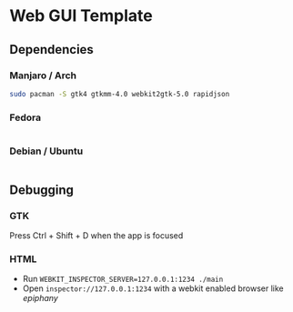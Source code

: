 # Web GUI Template

## Dependencies

### Manjaro / Arch
```bash
sudo pacman -S gtk4 gtkmm-4.0 webkit2gtk-5.0 rapidjson
```

### Fedora
```bash

```

### Debian / Ubuntu
```bash

```

## Debugging

### GTK
Press Ctrl + Shift + D when the app is focused

### HTML
- Run `WEBKIT_INSPECTOR_SERVER=127.0.0.1:1234 ./main`
- Open `inspector://127.0.0.1:1234` with a webkit enabled browser like *epiphany*